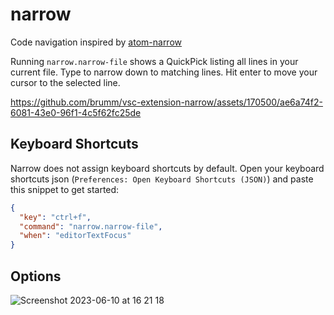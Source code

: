 # narrow

Code navigation inspired by [atom-narrow](https://github.com/t9md/atom-narrow)

Running `narrow.narrow-file` shows a QuickPick listing all lines in your current file. Type to narrow down to matching lines. Hit enter to move your cursor to the selected line.

https://github.com/brumm/vsc-extension-narrow/assets/170500/ae6a74f2-6081-43e0-96f1-4c5f62fc25de

## Keyboard Shortcuts

Narrow does not assign keyboard shortcuts by default.
Open your keyboard shortcuts json (`Preferences: Open Keyboard Shortcuts (JSON)`) and paste this snippet to get started:

```json
{
  "key": "ctrl+f",
  "command": "narrow.narrow-file",
  "when": "editorTextFocus"
}
```

## Options

![Screenshot 2023-06-10 at 16 21 18](https://github.com/brumm/vsc-extension-narrow/assets/170500/c5869bcd-5db8-45b9-94fe-5dfac13404e9)
